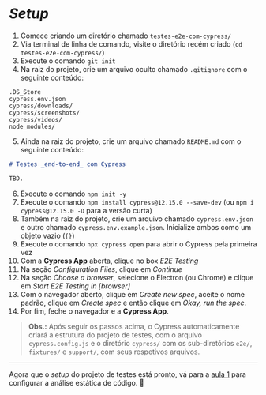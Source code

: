 # _Setup_

1. Comece criando um diretório chamado `testes-e2e-com-cypress/`
2. Via terminal de linha de comando, visite o diretório recém criado (`cd testes-e2e-com-cypress/`)
3. Execute o comando `git init`
4. Na raiz do projeto, crie um arquivo oculto chamado `.gitignore` com o seguinte conteúdo:

```.gitignore
.DS_Store
cypress.env.json
cypress/downloads/
cypress/screenshots/
cypress/videos/
node_modules/

```

5. Ainda na raiz do projeto, crie um arquivo chamado `README.md` com o seguinte conteúdo:

```md
# Testes _end-to-end_ com Cypress

TBD.

```

6. Execute o comando `npm init -y`
7. Execute o comando `npm install cypress@12.15.0 --save-dev` (ou `npm i cypress@12.15.0 -D` para a versão curta)
8. Também na raiz do projeto, crie um arquivo chamado `cypress.env.json` e outro chamado `cypress.env.example.json`. Inicialize ambos como um objeto vazio (`{}`)
9. Execute o comando `npx cypress open` para abrir o Cypress pela primeira vez
10. Com a __Cypress App__ aberta, clique no box _E2E Testing_
11. Na seção _Configuration Files_, clique em _Continue_
12. Na seção _Choose a browser_, selecione o Electron (ou Chrome) e clique em _Start E2E Testing in [browser]_
13. Com o navegador aberto, clique em _Create new spec_, aceite o nome padrão, clique em _Create spec_ e então clique em _Okay, run the spec_.
14. Por fim, feche o navegador e a __Cypress App__.


> **Obs.:** Após seguir os passos acima, o Cypress automaticamente criará a estrutura do projeto de testes, com o arquivo `cypress.config.js` e o diretório `cypress/` com os sub-diretórios `e2e/`, `fixtures/` e `support/`, com seus respetivos arquivos.

___

Agora que o _setup_ do projeto de testes está pronto, vá para a [aula 1](./1.md) para configurar a análise estática de código. 🗿
